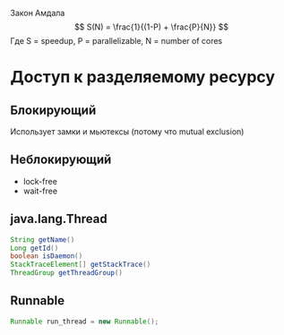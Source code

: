 Закон Амдала
$$
S(N) = \frac{1}{(1-P) + \frac{P}{N}}
$$
Где S = speedup, P = parallelizable, N = number of cores

# Доступ к разделяемому ресурсу
## Блокирующий
Использует замки и мьютексы (потому что mutual exclusion)
## Неблокирующий
- lock-free
- wait-free
## java.lang.Thread
```java
String getName()
Long getId()
boolean isDaemon()
StackTraceElement[] getStackTrace()
ThreadGroup getThreadGroup()
```

## Runnable
```java
Runnable run_thread = new Runnable();
```